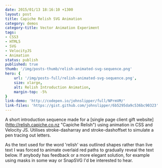 ```yaml
---
date: 2015/01/13 18:16:10 +1300
layout: post
title: Capiche Relish SVG Animation
category: demos
category-title: Vector Animation Experiment
tags:
- CSS3
- HTML5
- SVG
- VelocityJS
- Animation
status: publish
published: true
thumb: '/img/posts-thumb/relish-animated-svg-sequence.png'
hero: {
	url: '/img/posts-full/relish-animated-svg-sequence.png',
	size: xlarge,
	alt: Relish Introduction Animation,
	margin-top: -5%
}
link-demo: 'http://codepen.io/johnslipper/full/NPrmVM/'
link-files: 'https://gist.github.com/johnslipper/6b5295da9c536bc90323'
---
```


A short introduction sequence made for a [single page client gift website] (http://relish.capiche.co.nz "Capiche Relish") using animation in CSS and Velocity JS. Utilises stroke-dasharray and stroke-dashoffset to simulate a pen tracing out letters.

As the text used for the word 'relish' was outlined shapes rather than live text I was forced to animate overlaid red paths to gradually reveal the text below. If anybody has feedback or a more elegant solution, for example using masks in some way or SnapSVG I'd be interested to hear.